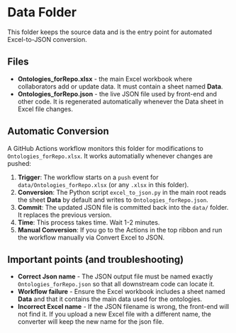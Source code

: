 # Data Folder

This folder keeps the source data and is the entry point for automated Excel-to-JSON conversion.

## Files

* **Ontologies\_forRepo.xlsx** - the main Excel workbook where collaborators add or update data. It must contain a sheet named **Data**.
* **Ontologies\_forRepo.json** - the live JSON file used by front-end and other code. It is regenerated automatically whenever the Data sheet in Excel file changes.

## Automatic Conversion

A GitHub Actions workflow monitors this folder for modifications to `Ontologies_forRepo.xlsx`. It works automatially whenever changes are pushed:

1. **Trigger**: The workflow starts on a `push` event for `data/Ontologies_forRepo.xlsx` (or any `.xlsx` in this folder).
2. **Conversion**: The Python script `excel_to_json.py` in the main root reads the sheet **Data** by default and writes to `Ontologies_forRepo.json`.
3. **Commit**: The updated JSON file is committed back into the `data/` folder. It replaces the previous version.
4. **Time**: This process takes time. Wait 1-2 minutes.
5. **Manual Conversion**: If you go to the Actions in the top ribbon and run the workflow manually via Convert Excel to JSON.



## Important points (and troubleshooting)

* **Correct Json name** - The JSON output file must be named exactly `Ontologies_forRepo.json` so that all downstream code can locate it.
* **Workflow failure** - Ensure the Excel workbook includes a sheet named **Data** and that it contains the main data used for the ontologies.
* **Incorrect Excel name** - If the JSON filename is wrong, the front-end will not find it. If you upload a new Excel file with a different name, the converter will keep the new name for the json file.


